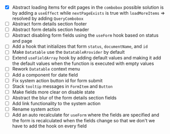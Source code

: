 - [x] Abstract loading items for edit pages in the `combobox` possible solution is by adding a `useEffect` while `nextPageExists` is true with `loadMoreItems` => resolved by adding `QueryCombobox`
- [ ] Abstract form details section footer
- [ ] Abstract form details section header
- [ ] Abstract disabling form fields using the `useForm` hook based on status and page
- [ ] Add a hook that initializes that form `status`, `documentName`, and `id`
- [ ] Make `Datatable` use the `DatatableRrovider` by default
- [ ] Extend `useFieldArray` hook by adding default values and making it add the default values when the function is executed with empty values
- [ ] Rework `Datatable` context menu
- [ ] Add a component for date field
- [ ] Fix system action button id for form submit 
- [ ] Stack `tooltip` messages in `FormItem` and `Button`
- [ ] Make fields more clear on disable state
- [ ] Abstract the blur of the form details section fields
- [ ] Add link functionality to the system action
- [ ] Rename system action
- [ ] Add an auto recalculate for `useForm` where the fields are specified and the form is recalculated when the fields change so that we don't we have to add the hook on every field